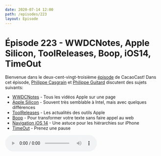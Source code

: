 ```yaml
---
date: 2020-07-14 12:00
path: /episodes/223
layout: Episode
---
```

# Épisode 223 - WWDCNotes, Apple Silicon, ToolReleases, Boop, iOS14, TimeOut
<p>Bienvenue dans le deux-cent-vingt-troisi&egrave;me&nbsp;<a href="https://cacaocast.com/media/cacaocast_223.mp3" title="CacaoCast Episode 223">épisode</a> de CacaoCast! Dans cet épisode, <a href="http://www.twitter.com/philippec" title="Philippe Casgrain sur Twitter">Philippe Casgrain</a> et <a href="http://www.twitter.com/cacaocast" title="Philippe Guitard sur Twitter">Philippe Guitard</a> discutent des sujets suivants:</p>
<ul>
<li><a href="https://www.wwdcnotes.com" title="WWDCNotes">WWDCNotes</a> - Tous les vidéos Apple sur une page</li>
<li><a href="https://twitter.com/mistydemeo/status/1280287216829231104" title="Apple Silicon">Apple Silicon</a> - Souvent très semblable à Intel, mais avec quelques différences</li>
<li><a href="https://github.com/DeveloperMaris/ToolReleases" title="ToolReleases">ToolReleases</a> - Les actualités des outils Apple</li>
<li><a href="https://boop.okat.best" title="Boop">Boop</a> - Pour transformer votre texte sans faire appel au web</li>
<li><a href="https://twitter.com/JPEGuin/status/1275405193186881536" title="Navigation iOS 14">Navigation iOS 14</a> - Une astuce pour les hiérarchies sur iPhone</li>
<li><a href="https://dejal.com/timeout/" title="TimeOut">TimeOut</a> - Prenez une pause</li>
</ul>
<p><audio controls><source src="https://cacaocast.com/media/cacaocast_223.mp3" type="audio/mpeg"><source src="https://cacaocast.com/media/cacaocast_223.mp3" type="audio/mp4">Votre navigateur ne supporte pas l'élément audio / Your browser does not support the audio element.</audio></p>
